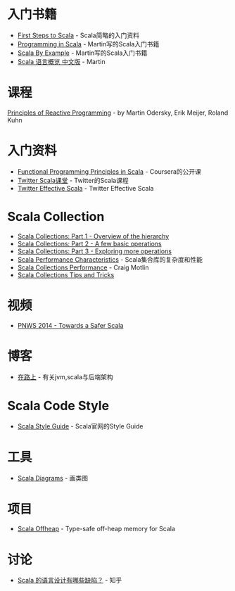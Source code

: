 # 入门书籍
- [First Steps to Scala](http://www.artima.com/scalazine/articles/steps.html) - Scala简略的入门资料
- [Programming in Scala](http://www.lirmm.fr/~ducour/Doc-objets/scalabook.pdf) - Martin写的Scala入门书籍
- [Scala By Example](http://www.scala-lang.org/docu/files/ScalaByExample.pdf) - Martin写的Scala入门书籍
- [Scala 语言概览 中文版](http://wecite.github.io/docs/ScalaOverview-20150226.pdf) - Martin

# 课程
[Principles of Reactive Programming](https://class.coursera.org/reactive-002/auth) - by Martin Odersky, Erik Meijer, Roland Kuhn


# 入门资料
- [Functional Programming Principles in Scala](https://www.coursera.org/course/progfun) - Coursera的公开课
- [Twitter Scala课堂](http://twitter.github.io/scala_school/zh_cn/index.html) - Twitter的Scala课程
- [Twitter Effective Scala](http://twitter.github.io/effectivescala/index-cn.html) - Twitter Effective Scala


# Scala Collection
- [Scala Collections: Part 1 - Overview of the hierarchy](http://www.deadcoderising.com/scala-collections-the-basics/)
- [Scala Collections: Part 2 - A few basic operations](http://www.deadcoderising.com/scala-collections-part-2-operations/)
- [Scala Collections: Part 3 - Exploring more operations](http://www.deadcoderising.com/scala-collections-part-3-exploring-more-operations/)
- [Scala Performance Characteristics](http://www.scala-lang.org/docu/files/collections-api/collections_40.html) - Scala集合库的复杂度和性能
- [Scala Collections Performance](http://downloads.typesafe.com/website/presentations/ScalaDaysSF2015/T1_Motlin_Scala_Collections_Performance.pdf?_ga=1.159893949.1442272491.1426723766) - Craig Motlin 
- [Scala Collections Tips and Tricks](https://pavelfatin.com/scala-collections-tips-and-tricks/)


# 视频
- [PNWS 2014 - Towards a Safer Scala](https://www.youtube.com/watch?v=HEeB_eH326c)


# 博客
- [在路上](http://hongjiang.info/scala/) - 有关jvm,scala与后端架构


# Scala Code Style
- [Scala Style Guide](http://docs.scala-lang.org/style/) - Scala官网的Style Guide

# 工具
- [Scala Diagrams](https://github.com/mikeyhu/scaladiagrams) - 画类图


# 项目
- [Scala Offheap](https://github.com/densh/scala-offheap) - Type-safe off-heap memory for Scala


# 讨论
- [Scala 的语言设计有哪些缺陷？](http://www.zhihu.com/question/28573046) - 知乎

